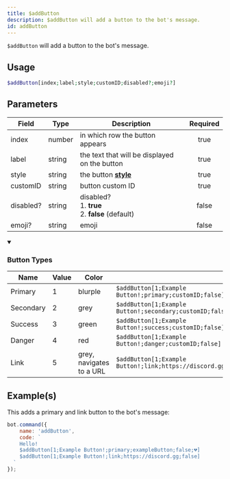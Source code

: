 ```yaml
---
title: $addButton
description: $addButton will add a button to the bot's message.
id: addButton
---
```


`$addButton` will add a button to the bot's message.

## Usage

```php
$addButton[index;label;style;customID;disabled?;emoji?]
```

## Parameters

| Field     | Type   | Description                                                | Required |
|-----------|--------|------------------------------------------------------------|:--------:|
| index     | number | in which row the button appears                            |   true   |
| label     | string | the text that will be displayed on the button              |   true   |
| style     | string | the button **[style][dp]**                                 |   true   |
| customID  | string | button custom ID                                           |   true   |
| disabled? | string | disabled? <br /> 1. **true** <br /> 2. **false** (default) |  false   |
| emoji?    | string | emoji                                                      |  false   |

<details open>
  <summary><h3> Button Types </h3></summary>

| Name      | Value | Color                    |                                                               |
|-----------|-------|--------------------------|---------------------------------------------------------------|
| Primary   | 1     | blurple                  | `$addButton[1;Example Button!;primary;customID;false]`        |
| Secondary | 2     | grey                     | `$addButton[1;Example Button!;secondary;customID;false]`      |
| Success   | 3     | green                    | `$addButton[1;Example Button!;success;customID;false]`        |
| Danger    | 4     | red                      | `$addButton[1;Example Button!;danger;customID;false]`         |
| Link      | 5     | grey, navigates to a URL | `$addButton[1;Example Button!;link;https://discord.gg;false]` |

</details>

## Example(s)

This adds a primary and link button to the bot's message:

```javascript
bot.command({
    name: 'addButton',
    code: `
    Hello!
    $addButton[1;Example Button!;primary;exampleButton;false;💔]
    $addButton[1;Example Button!;link;https://discord.gg;false]
  `
});
```

[dp]: https://discord.com/developers/docs/interactions/message-components#button-object-button-styles
